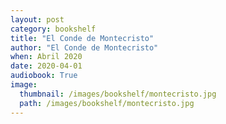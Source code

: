 ```yaml
---
layout: post
category: bookshelf
title: "El Conde de Montecristo"
author: "El Conde de Montecristo"
when: Abril 2020
date: 2020-04-01
audiobook: True
image:
  thumbnail: /images/bookshelf/montecristo.jpg
  path: /images/bookshelf/montecristo.jpg
---
```

